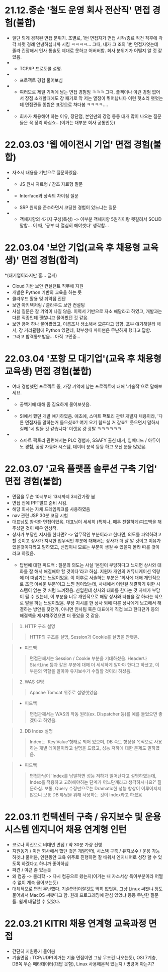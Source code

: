 21.12.중순 '철도 운영 회사 전산직' 면접 경험(불합)
=========================================
- 일단 되게 경직된 면접 분위기. 조별로, 1번 면접자가 면접 시작/종료 직전 직후에 각각 차렷 경례 안녕하십니까 시킴 ㅋㅋㅋㅋ... 그때, 내가 그 조의 1번 면접자엿는데 졸라 긴장해서 인사 통솔도 제대로 못하고 어버버함. 회사 분위기가 어떨지 알 것 같았음.
- - TCP/IP 프로토콜 설명.
- - 프로젝트 경험 물어보심
- - 여러모로 제일 기억에 남는 면접 경험임 ㅋㅋㅋ 그때, 플젝이나 이런 경험 없어서 장점 소개할때에도 걍 패기로 막 저는 열정이 뛰어납니다 이런 헛소리 햇엇는데 면접관들 똥씹은 표정으로 쳐다봄 ㅋㅋㅋㅋ....
- - 회사가 채용해야 하는 이유, 장단점, 본인만의 강점 등등 대개 많이 나오는 질문들은 꼭 정리 하십쇼...(이거는 대부분 회사 공통인듯)

22.03.03 '웹 에이전시 기업' 면접 경험(불합)
====================================
- 자소서 내용을 기반으로 질문하였음.
- - JS 원시 자료형 / 참조 자료형 질문
- - Interface와 상속의 차이점 질문
- - SRP 원칙을 준수하면서 코딩한 경험이 있느냐는 질문
- - 객체지향의 4가지 구성(특성) -> 이부분 객체지향 5원칙이랑 헷갈려서 SOLID 말함... 이 때, '공부 더 열심히 해야겟다' 생각함...

22.03.04 '보안 기업(교육 후 채용형 교육생)' 면접 경험(합격)
================================================
*(대기업이라지만 흠... 글쎄)
- Cloud 기반 보안 컨설턴트 직무에 지원
- 개발은 Python 기반의 교육을 하는 듯
- 클라우드 활용 및 취약점 진단
- 보안 아키텍처링 / 클라우드 보안 컨설팅
- 사실 질문은 잘 기억이 나질 않음. 이력서 기반으로 자소 해달라고 하였고, 개발과는 다른 직종인데 괜찮냐고 물어봤던 것 같음.
- 보안 용어 하나 물어봤었고, 이름조차 생소해서 모른다고 답함. 포부 얘기해달라 해서, 걍 커리큘럼에 Python 있던데, 학부생때 파이썬은 무난하게 했다고 답함.
- 그러고 합격통보받음... 아직 고민중...

22.03.04 '포항 모 대기업'(교육 후 채용형 교육생) 면접 경험(불합)
=====================================================
- 여태 경험했던 프로젝트 중, 가장 기억에 남는 프로젝트에 대해 '기술적'으로 말해보세요.
- - 공백기에 대해 좀 집요하게 물어보셧음.
- - SI에서 했던 개발 얘기하였음. 애초에, 스마트 팩토리 관련 개발자 채용이라, '다른 면접자들 말하는거 들으셨죠? 여기 오기 힘드실 거 같죠?' 웃으면서 말하시길래 '네 힘들 것 같습니다' 이랫음 걍 광탈 ㅋㅋㅋㅋㅋㅋ
- - 스마트 팩토리 관련해서는 PLC 경험자, SSAFY 출신 대거, 임베디드 / 아두이노 경험, 공장 자동화 시스템, 데이터 분석 등등 하고 오신 분들 많았음.

22.03.07 '교육 플랫폼 솔루션 구축 기업' 면접 경험(불합)
==============================================
- 면접을 무슨 10시부터 13시까지 3시간가량 봄
- 면접 전에 PPT발표 준비 시킴.
- 해당 회사는 자체 프레임워크를 사용하였음
- nav 관련 JSP 30분 코딩 시험
- 대표님도 참석한 면접이었음. 대표님이 세세히 (특히나, 매우 친절하게)피드백을 해주셨던 것이 매우 인상적.
- 상사가 부당한 지시를 한다면? -> 업무적인 부분이라고 한다면, 의도를 파악하려고 할 것이고 상사가 지시한 업무적인 부분에 대해서는 상사가 더 잘 알 것이고 이유가 있을것이다라고 말하였고, 신입이니 모르는 부분이 생길 수 있을지 몰라 따를 것이라고 하였음.
- - 답변에 대한 피드백 : 질문의 의도는 사실 '본인이 부당하다고 느끼면 상사와 대화를 잘 해서 해결해야 할 것이다'라고 하심. 지원자 개인의 커뮤니케이션 역량에 더 떠넘기는 느낌이었음. 이 이후로 서술하는 부분은 '회사에 대해 개인적으로 조금 아쉬운 부분'이고 느낀 점이었는데, 사내에서 이런걸 해결하기 위한 시스템이 없는 것 처럼 느껴졌음. 신입한테 상사와 대화를 한다는 것 자체가 부담이 될 수 있는데, 이 부분을 너무 개인적으로 해당 상사와 타협을 잘 하라는 식으로 말을 하는 느낌이었음. 부당 지시를 한 상사 외에 다른 상사에게 보고해서 해결하는 방안을 찾던가, 아니면 인사팀 혹은 대표에게 직접 보고 한다던가 등의 해결책을 제시해주었으면 더 좋았을 것 같음.

> 1. HTTP 구조 설명
> > HTTP의 구조를 설명, Session과 Cookie를 설명을 안햇음. 

> - 피드백
> > 면접관께서는 Session / Cookie 부분을 기대하셨음. Header나 StartLine 등과 같은 부분에 대해 더 세세하게 알아야 한다고 하셨고, 이 부분의 역할을 알아야 유지보수가 수월할 것이라 하셨음.

> 2. WAS 설명
> > Apache Tomcat 위주로 설명햇었음.

> - 피드백
> > 면접관께서는 WAS의 작동 원리(ex. Dispatcher 등)를 예를 들었으면 좋겠다고 하였음.

> 3. DB Index 설명
> > Index는 'Key:Value'형태로 되어 있으며, DB 속도 향상을 목적으로 사용하는 개별 테이블이라고 설명을 드렸고, 성능 저하에 대한 문제도 말하였음.

> - 피드백
> > 면접관님이 'Index를 남발하면 성능 저하가 일어난다고 설명하였는데, Index를 적용하고 고려해야하는 단계가 어느단계라고 생각하시나요?' 질문하심.
> > 보통, Query 수정만으로는 Dramatic한 성능 향상이 이루어지지 않으니 보통 DB 튜닝을 위해 사용하는 것이 Index라고 하셨음

22.03.11 컨택센터 구축 / 유지보수 및 운용 시스템 엔지니어 채용 연계형 인턴
===========================================================
- 코로나 확진으로 비대면 면접 / 약 30분 가량 진행
- 지원동기 / 이전 회사에서 했던 것은 개발인데, 시스템 구축 / 유지보수 / 운용 가능 하겟냐 물어봄, 인턴동안 교육 위주로 진행하면 잘 배워서 엔지니어로 성장 할 수 있도록 하겠다고 하니까 좋아하심
- 파견 / 야근 좀 있는듯
- 왜 컴공 -> 물리학 -> 다시 컴공으로 왔는지(이거는 내 자소서상 특이부분이라 어쩔 수 없이 계속 물어보는듯)
- 대체적으로 면접 무난했다. 기술면접이랄것도 딱히 없엇음. 그냥 Linux 써봣냐 정도 물어봐서 MacOS 써봣다고 함. 원래 프로그래밍에 관심 있었냐 등등 무난한 질문들. 쉽게 대답할 수 있었다.

22.03.21 KITRI 채용 연계형 교육과정 면접
==================================
- 간단히 지원동기 물어봄
- 기술면접 : TCP/UDP(이거는 기술 면접이면 그냥 무조건 나오는듯), OSI 7계층, DB쪽 무슨 메타데이터(대답 못함), Linux 사용해본적 있는지 / 명령어 아는지?
